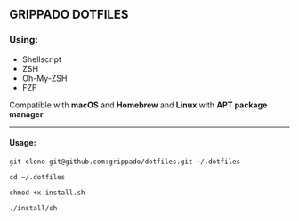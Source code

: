 ## GRIPPADO DOTFILES

### Using:
- Shellscript
- ZSH
- Oh-My-ZSH
- FZF

Compatible with __macOS__ and __Homebrew__ and __Linux__ with __APT package manager__

------

#### Usage:

```shell
git clone git@github.com:grippado/dotfiles.git ~/.dotfiles

cd ~/.dotfiles

chmod +x install.sh

./install/sh
```
